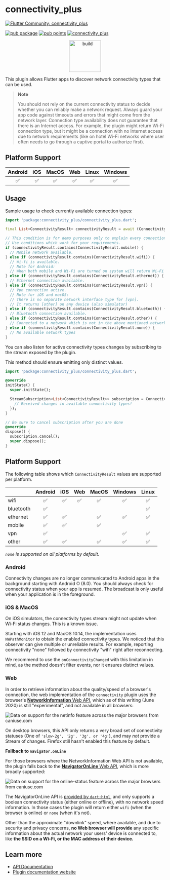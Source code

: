 # connectivity_plus

[![Flutter Community: connectivity_plus](https://fluttercommunity.dev/_github/header/connectivity_plus)](https://github.com/fluttercommunity/community)

[![pub package](https://img.shields.io/pub/v/connectivity_plus.svg)](https://pub.dev/packages/connectivity_plus)
[![pub points](https://img.shields.io/pub/points/connectivity_plus?color=2E8B57&label=pub%20points)](https://pub.dev/packages/connectivity_plus/score)
[![connectivity_plus](https://github.com/fluttercommunity/plus_plugins/actions/workflows/connectivity_plus.yaml/badge.svg)](https://github.com/fluttercommunity/plus_plugins/actions/workflows/connectivity_plus.yaml)

<p class="center">
<center><a href="https://flutter.dev/docs/development/packages-and-plugins/favorites" target="_blank" rel="noreferrer noopener"><img src="../../../website/static/img/flutter-favorite-badge.png" width="100" alt="build"></a></center>
</p>

This plugin allows Flutter apps to discover network connectivity types that can be used.

> **Note**
>
> You should not rely on the current connectivity status to decide whether you can reliably make a network request. Always guard your app code against timeouts and errors that might come from the network layer.
> Connection type availability does not guarantee that there is an Internet access. For example, the plugin might return Wi-Fi connection type, but it might be a connection with no Internet access due to network requirements (like on hotel Wi-Fi networks where user often needs to go through a captive portal to authorize first).
>

## Platform Support

| Android | iOS | MacOS | Web | Linux | Windows |
| :-----: | :-: | :---: | :-: | :---: | :-----: |
|   ✅    | ✅  |  ✅   | ✅  |  ✅   |   ✅    |

## Usage

Sample usage to check currently available connection types:

```dart
import 'package:connectivity_plus/connectivity_plus.dart';

final List<ConnectivityResult> connectivityResult = await (Connectivity().checkConnectivity());

// This condition is for demo purposes only to explain every connection type.
// Use conditions which work for your requirements.
if (connectivityResult.contains(ConnectivityResult.mobile)) {
  // Mobile network available.
} else if (connectivityResult.contains(ConnectivityResult.wifi)) {
  // Wi-fi is available.
  // Note for Android:
  // When both mobile and Wi-Fi are turned on system will return Wi-Fi only as active network type
} else if (connectivityResult.contains(ConnectivityResult.ethernet)) {
  // Ethernet connection available.
} else if (connectivityResult.contains(ConnectivityResult.vpn)) {
  // Vpn connection active.
  // Note for iOS and macOS:
  // There is no separate network interface type for [vpn].
  // It returns [other] on any device (also simulator)
} else if (connectivityResult.contains(ConnectivityResult.bluetooth)) {
  // Bluetooth connection available.
} else if (connectivityResult.contains(ConnectivityResult.other)) {
  // Connected to a network which is not in the above mentioned networks.
} else if (connectivityResult.contains(ConnectivityResult.none)) {
  // No available network types
}
```

You can also listen for active connectivity types changes by subscribing to the stream
exposed by the plugin.

This method should ensure emitting only distinct values.

```dart
import 'package:connectivity_plus/connectivity_plus.dart';

@override
initState() {
  super.initState();

  StreamSubscription<List<ConnectivityResult>> subscription = Connectivity().onConnectivityChanged.listen((List<ConnectivityResult> result) {
    // Received changes in available connectivity types!
  });
}

// Be sure to cancel subscription after you are done
@override
dispose() {
  subscription.cancel();
  super.dispose();
}
```

## Platform Support

The following table shows which `ConnectivityResult` values are supported per platform.

|           | Android | iOS | Web | MacOS | Windows | Linux |
|-----------|:-------:|:---:|:---:|:-----:|:-------:|:-----:|
| wifi      | :white_check_mark: | :white_check_mark: | :white_check_mark: | :white_check_mark: | :white_check_mark: | :white_check_mark: |
| bluetooth | :white_check_mark: |                    |                    |                    |                    | :white_check_mark: |
| ethernet  | :white_check_mark: | :white_check_mark: |                    | :white_check_mark: | :white_check_mark: | :white_check_mark: |
| mobile    | :white_check_mark: | :white_check_mark: |                    | :white_check_mark: |                    |                    |
| vpn       | :white_check_mark: |                    |                    |                    | :white_check_mark: | :white_check_mark: |
| other     | :white_check_mark: | :white_check_mark: |                    | :white_check_mark: | :white_check_mark: | :white_check_mark: |

_`none` is supported on all platforms by default._

### Android

Connectivity changes are no longer communicated to Android apps in the background starting with Android O (8.0). You should always check for connectivity status when your app is resumed. The broadcast is only useful when your application is in the foreground.

### iOS & MacOS

On iOS simulators, the connectivity types stream might not update when Wi-Fi status changes. This is a known issue.

Starting with iOS 12 and MacOS 10.14, the implementation uses `NWPathMonitor` to obtain the enabled connectivity types. We noticed that this observer can give multiple or unreliable results. For example, reporting connectivity "none" followed by connectivity "wifi" right after reconnecting.

We recommend to use the `onConnectivityChanged` with this limitation in mind, as the method doesn't filter events, nor it ensures distinct values.

### Web

In order to retrieve information about the quality/speed of a browser's connection, the web implementation of the `connectivity` plugin uses the browser's [**NetworkInformation** Web API](https://developer.mozilla.org/en-US/docs/Web/API/NetworkInformation), which as of this writing (June 2020) is still "experimental", and not available in all browsers:

![Data on support for the netinfo feature across the major browsers from caniuse.com](https://caniuse.bitsofco.de/image/netinfo.png)

On desktop browsers, this API only returns a very broad set of connectivity statuses (One of `'slow-2g', '2g', '3g', or '4g'`), and may _not_ provide a Stream of changes. Firefox still hasn't enabled this feature by default.

**Fallback to `navigator.onLine`**

For those browsers where the NetworkInformation Web API is not available, the plugin falls back to the [**NavigatorOnLine** Web API](https://developer.mozilla.org/en-US/docs/Web/API/NavigatorOnLine), which is more broadly supported:

![Data on support for the online-status feature across the major browsers from caniuse.com](https://caniuse.bitsofco.de/image/online-status.png)

The NavigatorOnLine API is [provided by `dart:html`](https://api.dart.dev/stable/2.7.2/dart-html/Navigator/onLine.html), and only supports a boolean connectivity status (either online or offline), with no network speed information. In those cases the plugin will return either `wifi` (when the browser is online) or `none` (when it's not).

Other than the approximate "downlink" speed, where available, and due to security and privacy concerns, **no Web browser will provide** any specific information about the actual network your users' device is connected to, like **the SSID on a Wi-Fi, or the MAC address of their device.**

## Learn more

- [API Documentation](https://pub.dev/documentation/connectivity_plus/latest/connectivity_plus/connectivity_plus-library.html)
- [Plugin documentation website](https://plus.fluttercommunity.dev/docs/connectivity_plus/overview)
